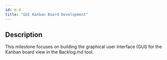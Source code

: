 ```yaml
---
id: m-4
title: "GUI Kanban Board Development"
---
```


## Description

This milestone focuses on building the graphical user interface (GUI) for the Kanban board view in the Backlog.md tool.
